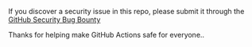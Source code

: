 If you discover a security issue in this repo, please submit it through the [GitHub Security Bug Bounty](https://hackerone.com/github)

Thanks for helping make GitHub Actions safe for everyone..
